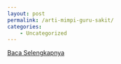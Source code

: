 ```yaml
---
layout: post
permalink: /arti-mimpi-guru-sakit/
categories:
    - Uncategorized
---
```


[Baca Selengkapnya](/01)